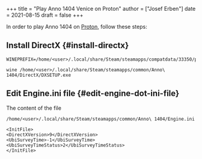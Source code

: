 +++
title = "Play Anno 1404 Venice on Proton"
author = ["Josef Erben"]
date = 2021-08-15
draft = false
+++

In order to play Anno 1404 on [Proton](https://www.protondb.com/app/33350), follow these steps:


## Install DirectX {#install-directx}

```shell
WINEPREFIX=/home/<user>/.local/share/Steam/steamapps/compatdata/33350/pfx
```

```shell
wine /home/<user>/.local/share/Steam/steamapps/common/Anno\ 1404/DirectX/DXSETUP.exe
```


## Edit Engine.ini file {#edit-engine-dot-ini-file}

The content of the file

```nil
/home/<user>/.local/share/Steam/steamapps/common/Anno\ 1404/Engine.ini
```

```nil
<InitFile>
<DirectXVersion>9</DirectXVersion>
<UbiSurveyTime>-1</UbiSurveyTime>
<UbiSurveyTimeStatus>2</UbiSurveyTimeStatus>
</InitFile>
```
